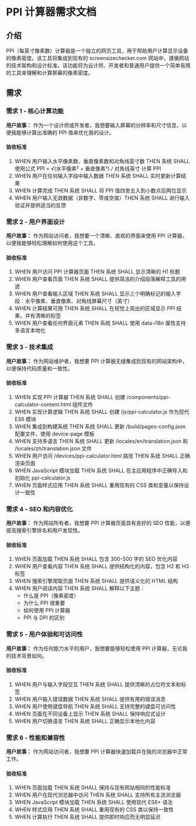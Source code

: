 # PPI 计算器需求文档

## 介绍

PPI（每英寸像素数）计算器是一个独立的网页工具，用于帮助用户计算显示设备的像素密度。该工具将集成到现有的 screensizechecker.com 网站中，遵循网站的技术架构和设计标准。该功能将为设计师、开发者和普通用户提供一个简单易用的工具来理解和计算屏幕的像素密度。

## 需求

### 需求 1 - 核心计算功能

**用户故事：** 作为一个设计师或开发者，我想要输入屏幕的分辨率和尺寸信息，以便我能够计算出准确的 PPI 值来优化我的设计。

#### 验收标准

1. WHEN 用户输入水平像素数、垂直像素数和对角线英寸数 THEN 系统 SHALL 使用公式 PPI = √(水平像素² + 垂直像素²) / 对角线英寸 计算 PPI
2. WHEN 用户在任何输入字段中输入数据 THEN 系统 SHALL 实时更新计算结果
3. WHEN 计算完成 THEN 系统 SHALL 将 PPI 值四舍五入到小数点后两位显示
4. WHEN 用户输入无效数据（非数字、零或空值）THEN 系统 SHALL 进行输入验证并提供适当的反馈

### 需求 2 - 用户界面设计

**用户故事：** 作为网站访问者，我想要一个清晰、直观的界面来使用 PPI 计算器，以便我能够轻松理解如何使用这个工具。

#### 验收标准

1. WHEN 用户访问 PPI 计算器页面 THEN 系统 SHALL 显示清晰的 H1 标题
2. WHEN 用户查看页面 THEN 系统 SHALL 提供简洁的介绍段落解释工具的用途
3. WHEN 用户查看输入区域 THEN 系统 SHALL 显示三个明确标记的输入字段：水平像素、垂直像素、对角线屏幕尺寸（英寸）
4. WHEN 计算结果可用 THEN 系统 SHALL 在视觉上突出的区域显示 PPI 结果，并有清晰的标签
5. WHEN 用户查看任何界面元素 THEN 系统 SHALL 使用 data-i18n 属性支持多语言本地化

### 需求 3 - 技术集成

**用户故事：** 作为网站维护者，我想要 PPI 计算器无缝集成到现有的网站架构中，以便保持代码质量和一致性。

#### 验收标准

1. WHEN 实现 PPI 计算器 THEN 系统 SHALL 创建 /components/ppi-calculator-content.html 组件文件
2. WHEN 实现计算逻辑 THEN 系统 SHALL 创建 /js/ppi-calculator.js 作为现代 ES6 模块
3. WHEN 集成到构建系统 THEN 系统 SHALL 更新 /build/pages-config.json 配置文件，使用 device-page 模板
4. WHEN 支持多语言 THEN 系统 SHALL 更新 /locales/en/translation.json 和 /locales/zh/translation.json 文件
5. WHEN 用户访问 /devices/ppi-calculator.html 路径 THEN 系统 SHALL 正确渲染页面
6. WHEN JavaScript 模块加载 THEN 系统 SHALL 在主应用程序中正确导入和初始化 ppi-calculator.js
7. WHEN 页面样式应用 THEN 系统 SHALL 重用现有的 CSS 类和变量以保持设计一致性

### 需求 4 - SEO 和内容优化

**用户故事：** 作为网站所有者，我想要 PPI 计算器页面具有良好的 SEO 性能，以便提高搜索引擎排名和用户发现性。

#### 验收标准

1. WHEN 页面加载 THEN 系统 SHALL 包含 300-500 字的 SEO 优化内容
2. WHEN 用户查看内容 THEN 系统 SHALL 提供结构化的内容，包含 H2 和 H3 标签
3. WHEN 搜索引擎爬取页面 THEN 系统 SHALL 提供语义化的 HTML 结构
4. WHEN 用户阅读内容 THEN 系统 SHALL 解释以下主题：
   - 什么是 PPI（像素密度）
   - 为什么 PPI 很重要
   - 如何使用 PPI 计算器
   - PPI 与 DPI 的区别

### 需求 5 - 用户体验和可访问性

**用户故事：** 作为任何能力水平的用户，我想要能够轻松使用 PPI 计算器，无论我的技术背景如何。

#### 验收标准

1. WHEN 用户与输入字段交互 THEN 系统 SHALL 提供清晰的占位符文本和标签
2. WHEN 用户输入错误数据 THEN 系统 SHALL 提供有用的错误消息
3. WHEN 用户使用键盘导航 THEN 系统 SHALL 支持完整的键盘可访问性
4. WHEN 页面在不同设备上显示 THEN 系统 SHALL 保持响应式设计
5. WHEN 用户切换语言 THEN 系统 SHALL 正确显示本地化内容

### 需求 6 - 性能和兼容性

**用户故事：** 作为网站访问者，我想要 PPI 计算器快速加载并在我的浏览器中正常工作。

#### 验收标准

1. WHEN 页面加载 THEN 系统 SHALL 保持与现有网站相同的性能标准
2. WHEN 用户在现代浏览器中访问 THEN 系统 SHALL 支持所有主流浏览器
3. WHEN JavaScript 模块加载 THEN 系统 SHALL 使用现代 ES6+ 语法
4. WHEN 样式应用 THEN 系统 SHALL 重用现有的 CSS 类以保持一致性
5. WHEN 计算执行 THEN 系统 SHALL 提供即时响应而无明显延迟